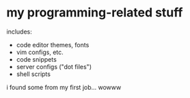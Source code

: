 # my programming-related stuff
includes:  
 - code editor themes, fonts
 - vim configs, etc.
 - code snippets
 - server configs ("dot files")
 - shell scripts

i found some from my first job... wowww
